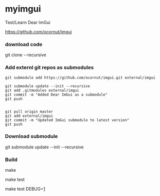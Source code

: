 # myimgui
Test/Learn Dear ImGui

https://github.com/ocornut/imgui

### download code
git clone --recursive

### Add externl git repos as submodules
```
git submodule add https://github.com/ocornut/imgui.git external/imgui

git submodule update --init --recursive
git add .gitmodules external/imgui
git commit -m "Added Dear ImGui as a submodule"
git push


git pull origin master
git add external/imgui
git commit -m "Updated ImGui submodule to latest version"
git push
```

### Download submodule
git submodule update --init --recursive


### Build

make

make test

make test DEBUG=[1](1)
